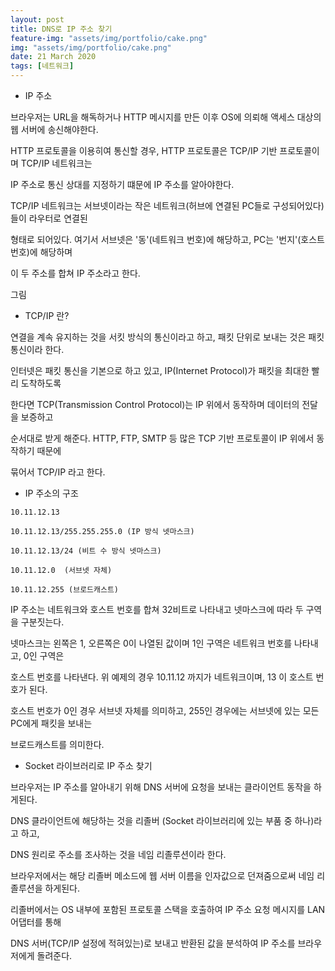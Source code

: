 ```yaml
---
layout: post
title: DNS로 IP 주소 찾기
feature-img: "assets/img/portfolio/cake.png"
img: "assets/img/portfolio/cake.png"
date: 21 March 2020
tags: [네트워크]
---
```


- IP 주소

브라우저는 URL을 해독하거나 HTTP 메시지를 만든 이후 OS에 의뢰해 액세스 대상의 웹 서버에 송신해야한다.

HTTP 프로토콜을 이용히여 통신할 경우, HTTP 프로토콜은 TCP/IP 기반 프로토콜이며 TCP/IP 네트워크는 

IP 주소로 통신 상대를 지정하기 떄문에 IP 주소를 알아야한다.

TCP/IP 네트워크는 서브넷이라는 작은 네트워크(허브에 연결된 PC들로 구성되어있다)들이 라우터로 연결된 

형태로 되어있다. 여기서 서브넷은 '동'(네트워크 번호)에 해당하고, PC는 '번지'(호스트 번호)에 해당하며

이 두 주소를 합쳐 IP 주소라고 한다. 

그림

- TCP/IP 란?

연결을 계속 유지하는 것을 서킷 방식의 통신이라고 하고, 패킷 단위로 보내는 것은 패킷 통신이라 한다.

인터넷은 패킷 통신을 기본으로 하고 있고, IP(Internet Protocol)가 패킷을 최대한 빨리 도착하도록

한다면 TCP(Transmission Control Protocol)는 IP 위에서 동작하며 데이터의 전달을 보증하고

순서대로 받게 해준다. HTTP, FTP, SMTP 등 많은 TCP 기반 프로토콜이 IP 위에서 동작하기 때문에

묶어서 TCP/IP 라고 한다.

- IP 주소의 구조

```
10.11.12.13

10.11.12.13/255.255.255.0 (IP 방식 넷마스크)

10.11.12.13/24 (비트 수 방식 넷마스크)

10.11.12.0  (서브넷 자체)

10.11.12.255 (브로드캐스트)
```

IP 주소는 네트워크와 호스트 번호를 합쳐 32비트로 나타내고 넷마스크에 따라 두 구역을 구분짓는다.

넷마스크는 왼쪽은 1, 오른쪽은 0이 나열된 값이며 1인 구역은 네트워크 번호를 나타내고, 0인 구역은

호스트 번호를 나타낸다. 위 예제의 경우 10.11.12 까지가 네트워크이며, 13 이 호스트 번호가 된다.

호스트 번호가 0인 경우 서브넷 자체를 의미하고, 255인 경우에는 서브넷에 있는 모든 PC에게 패킷을 보내는

브로드캐스트를 의미한다.

- Socket 라이브러리로 IP 주소 찾기

브라우저는 IP 주소를 알아내기 위해 DNS 서버에 요청을 보내는 클라이언트 동작을 하게된다.

DNS 클라이언트에 해당하는 것을 리졸버 (Socket 라이브러리에 있는 부품 중 하나)라고 하고, 

DNS 원리로 주소를 조사하는 것을 네임 리졸루션이라 한다.

브라우저에서는 해당 리졸버 메소드에 웹 서버 이름을 인자값으로 던져줌으로써 네임 리졸루션을 하게된다.

리졸버에서는 OS 내부에 포함된 프로토콜 스택을 호출하여 IP 주소 요청 메시지를 LAN 어댑터를 통해

DNS 서버(TCP/IP 설정에 적혀있는)로 보내고 반환된 값을 분석하여 IP 주소를 브라우저에게 돌려준다. 


